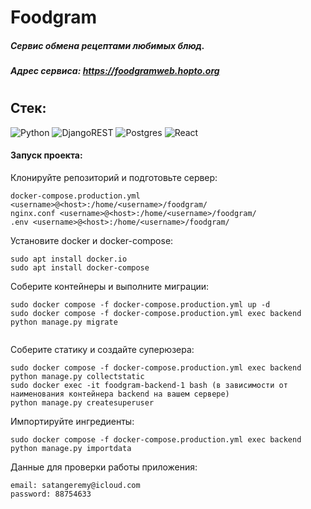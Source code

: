 # Foodgram
##### Сервис обмена рецептами любимых блюд.
###
##### Адрес сервиса: https://foodgramweb.hopto.org
#
## Стек:

![Python](https://img.shields.io/badge/python-3670A0?style=for-the-badge&logo=python&logoColor=ffdd54) ![DjangoREST](https://img.shields.io/badge/DJANGO-REST-ff1709?style=for-the-badge&logo=django&logoColor=white&color=ff1709&labelColor=gray) 	![Postgres](https://img.shields.io/badge/postgres-%23316192.svg?style=for-the-badge&logo=postgresql&logoColor=white) ![React](https://img.shields.io/badge/react-%2320232a.svg?style=for-the-badge&logo=react&logoColor=%2361DAFB)



#### Запуск проекта:
Клонируйте репозиторий и подготовьте сервер:
```
docker-compose.production.yml <username>@<host>:/home/<username>/foodgram/
nginx.conf <username>@<host>:/home/<username>/foodgram/
.env <username>@<host>:/home/<username>/foodgram/
```

Установите docker и docker-compose:
```
sudo apt install docker.io 
sudo apt install docker-compose
```

Соберите контейнеры и выполните миграции:
```
sudo docker compose -f docker-compose.production.yml up -d
sudo docker compose -f docker-compose.production.yml exec backend python manage.py migrate
          
```

Соберите статику и создайте суперюзера:
```
sudo docker compose -f docker-compose.production.yml exec backend python manage.py collectstatic
sudo docker exec -it foodgram-backend-1 bash (в зависимости от наименования контейнера backend на вашем сервере)
python manage.py createsuperuser
```
Импортируйте ингредиенты:
```
sudo docker compose -f docker-compose.production.yml exec backend python manage.py importdata
```

Данные для проверки работы приложения:
```
email: satangeremy@icloud.com
password: 88754633
```
